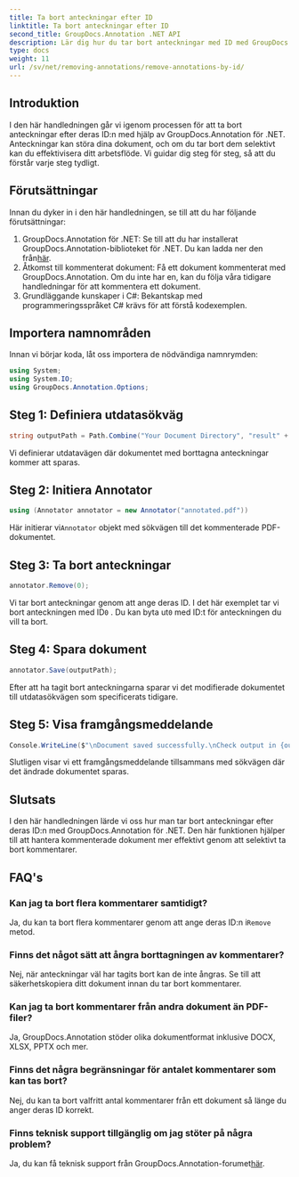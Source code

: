 ```yaml
---
title: Ta bort anteckningar efter ID
linktitle: Ta bort anteckningar efter ID
second_title: GroupDocs.Annotation .NET API
description: Lär dig hur du tar bort anteckningar med ID med GroupDocs.Annotation för .NET. Effektivisera ditt dokumentarbetsflöde på ett effektivt sätt.
type: docs
weight: 11
url: /sv/net/removing-annotations/remove-annotations-by-id/
---
```

## Introduktion
I den här handledningen går vi igenom processen för att ta bort anteckningar efter deras ID:n med hjälp av GroupDocs.Annotation för .NET. Anteckningar kan störa dina dokument, och om du tar bort dem selektivt kan du effektivisera ditt arbetsflöde. Vi guidar dig steg för steg, så att du förstår varje steg tydligt.
## Förutsättningar
Innan du dyker in i den här handledningen, se till att du har följande förutsättningar:
1.  GroupDocs.Annotation för .NET: Se till att du har installerat GroupDocs.Annotation-biblioteket för .NET. Du kan ladda ner den från[här](https://releases.groupdocs.com/annotation/net/).
2. Åtkomst till kommenterat dokument: Få ett dokument kommenterat med GroupDocs.Annotation. Om du inte har en, kan du följa våra tidigare handledningar för att kommentera ett dokument.
3. Grundläggande kunskaper i C#: Bekantskap med programmeringsspråket C# krävs för att förstå kodexemplen.

## Importera namnområden
Innan vi börjar koda, låt oss importera de nödvändiga namnrymden:
```csharp
using System;
using System.IO;
using GroupDocs.Annotation.Options;
```

## Steg 1: Definiera utdatasökväg
```csharp
string outputPath = Path.Combine("Your Document Directory", "result" + Path.GetExtension("input.pdf"));
```
Vi definierar utdatavägen där dokumentet med borttagna anteckningar kommer att sparas.
## Steg 2: Initiera Annotator
```csharp
using (Annotator annotator = new Annotator("annotated.pdf"))
```
 Här initierar vi`Annotator` objekt med sökvägen till det kommenterade PDF-dokumentet.
## Steg 3: Ta bort anteckningar
```csharp
annotator.Remove(0);
```
 Vi tar bort anteckningar genom att ange deras ID. I det här exemplet tar vi bort anteckningen med ID`0` . Du kan byta ut`0` med ID:t för anteckningen du vill ta bort.
## Steg 4: Spara dokument
```csharp
annotator.Save(outputPath);
```
Efter att ha tagit bort anteckningarna sparar vi det modifierade dokumentet till utdatasökvägen som specificerats tidigare.
## Steg 5: Visa framgångsmeddelande
```csharp
Console.WriteLine($"\nDocument saved successfully.\nCheck output in {outputPath}.");
```
Slutligen visar vi ett framgångsmeddelande tillsammans med sökvägen där det ändrade dokumentet sparas.

## Slutsats
I den här handledningen lärde vi oss hur man tar bort anteckningar efter deras ID:n med GroupDocs.Annotation för .NET. Den här funktionen hjälper till att hantera kommenterade dokument mer effektivt genom att selektivt ta bort kommentarer.
## FAQ's
### Kan jag ta bort flera kommentarer samtidigt?
 Ja, du kan ta bort flera kommentarer genom att ange deras ID:n i`Remove` metod.
### Finns det något sätt att ångra borttagningen av kommentarer?
Nej, när anteckningar väl har tagits bort kan de inte ångras. Se till att säkerhetskopiera ditt dokument innan du tar bort kommentarer.
### Kan jag ta bort kommentarer från andra dokument än PDF-filer?
Ja, GroupDocs.Annotation stöder olika dokumentformat inklusive DOCX, XLSX, PPTX och mer.
### Finns det några begränsningar för antalet kommentarer som kan tas bort?
Nej, du kan ta bort valfritt antal kommentarer från ett dokument så länge du anger deras ID korrekt.
### Finns teknisk support tillgänglig om jag stöter på några problem?
 Ja, du kan få teknisk support från GroupDocs.Annotation-forumet[här](https://forum.groupdocs.com/c/annotation/10).